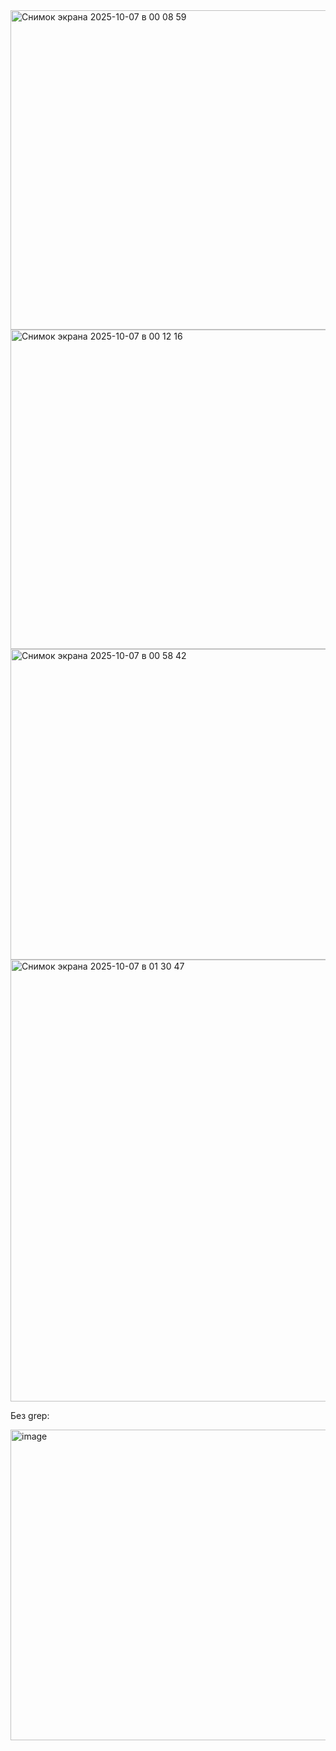 <img width="937" height="511" alt="Снимок экрана 2025-10-07 в 00 08 59" src="https://github.com/user-attachments/assets/451ea9f3-57c4-4f24-921a-412cb52d621e" />
<img width="937" height="511" alt="Снимок экрана 2025-10-07 в 00 12 16" src="https://github.com/user-attachments/assets/07af7ecc-664f-4e8c-b575-0d5899db2e06" />
<img width="755" height="497" alt="Снимок экрана 2025-10-07 в 00 58 42" src="https://github.com/user-attachments/assets/ba332366-b106-48ee-8d6e-224a454ae70f" />
<img width="937" height="707" alt="Снимок экрана 2025-10-07 в 01 30 47" src="https://github.com/user-attachments/assets/acdbaf02-3eea-4a94-8e29-6a3bdcc8ca67" />


Без grep:

<img width="692" height="497" alt="image" src="https://github.com/user-attachments/assets/d39f0958-f99c-4cde-b79c-345b7ee4966f" />
